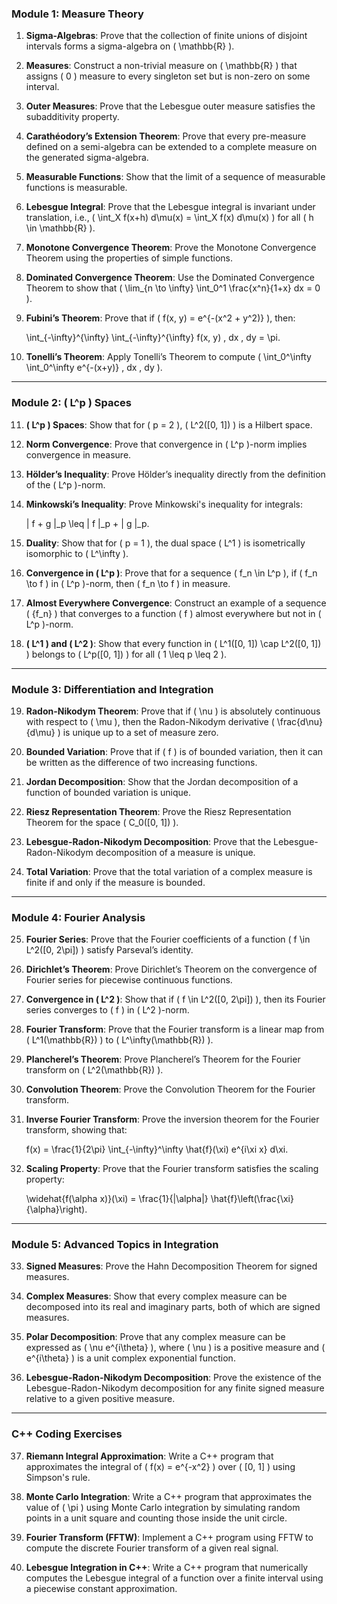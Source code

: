 ### **Module 1: Measure Theory**

1. **Sigma-Algebras**: Prove that the collection of finite unions of disjoint intervals forms a sigma-algebra on ( \mathbb{R} ).
   
2. **Measures**: Construct a non-trivial measure on ( \mathbb{R} ) that assigns ( 0 ) measure to every singleton set but is non-zero on some interval.

3. **Outer Measures**: Prove that the Lebesgue outer measure satisfies the subadditivity property.

4. **Carathéodory’s Extension Theorem**: Prove that every pre-measure defined on a semi-algebra can be extended to a complete measure on the generated sigma-algebra.

5. **Measurable Functions**: Show that the limit of a sequence of measurable functions is measurable.

6. **Lebesgue Integral**: Prove that the Lebesgue integral is invariant under translation, i.e., ( \int_X f(x+h) d\mu(x) = \int_X f(x) d\mu(x) ) for all ( h \in \mathbb{R} ).

7. **Monotone Convergence Theorem**: Prove the Monotone Convergence Theorem using the properties of simple functions.

8. **Dominated Convergence Theorem**: Use the Dominated Convergence Theorem to show that ( \lim_{n \to \infty} \int_0^1 \frac{x^n}{1+x} dx = 0 ).

9. **Fubini’s Theorem**: Prove that if ( f(x, y) = e^{-(x^2 + y^2)} ), then:
   
   \int_{-\infty}^{\infty} \int_{-\infty}^{\infty} f(x, y) \, dx \, dy = \pi.
   

10. **Tonelli’s Theorem**: Apply Tonelli’s Theorem to compute ( \int_0^\infty \int_0^\infty e^{-(x+y)} \, dx \, dy ).

---

### **Module 2: ( L^p ) Spaces**

11. **( L^p ) Spaces**: Show that for ( p = 2 ), ( L^2([0, 1]) ) is a Hilbert space.

12. **Norm Convergence**: Prove that convergence in ( L^p )-norm implies convergence in measure.

13. **Hölder’s Inequality**: Prove Hölder’s inequality directly from the definition of the ( L^p )-norm.

14. **Minkowski’s Inequality**: Prove Minkowski's inequality for integrals:
    
    \| f + g \|_p \leq \| f \|_p + \| g \|_p.
    

15. **Duality**: Show that for ( p = 1 ), the dual space ( L^1 ) is isometrically isomorphic to ( L^\infty ).

16. **Convergence in ( L^p )**: Prove that for a sequence ( f_n \in L^p ), if ( f_n \to f ) in ( L^p )-norm, then ( f_n \to f ) in measure.

17. **Almost Everywhere Convergence**: Construct an example of a sequence ( \{f_n\} ) that converges to a function ( f ) almost everywhere but not in ( L^p )-norm.

18. **( L^1 ) and ( L^2 )**: Show that every function in ( L^1([0, 1]) \cap L^2([0, 1]) ) belongs to ( L^p([0, 1]) ) for all ( 1 \leq p \leq 2 ).

---

### **Module 3: Differentiation and Integration**

19. **Radon-Nikodym Theorem**: Prove that if ( \nu ) is absolutely continuous with respect to ( \mu ), then the Radon-Nikodym derivative ( \frac{d\nu}{d\mu} ) is unique up to a set of measure zero.

20. **Bounded Variation**: Prove that if ( f ) is of bounded variation, then it can be written as the difference of two increasing functions.

21. **Jordan Decomposition**: Show that the Jordan decomposition of a function of bounded variation is unique.

22. **Riesz Representation Theorem**: Prove the Riesz Representation Theorem for the space ( C_0([0, 1]) ).

23. **Lebesgue-Radon-Nikodym Decomposition**: Prove that the Lebesgue-Radon-Nikodym decomposition of a measure is unique.

24. **Total Variation**: Prove that the total variation of a complex measure is finite if and only if the measure is bounded.

---

### **Module 4: Fourier Analysis**

25. **Fourier Series**: Prove that the Fourier coefficients of a function ( f \in L^2([0, 2\pi]) ) satisfy Parseval’s identity.

26. **Dirichlet’s Theorem**: Prove Dirichlet’s Theorem on the convergence of Fourier series for piecewise continuous functions.

27. **Convergence in ( L^2 )**: Show that if ( f \in L^2([0, 2\pi]) ), then its Fourier series converges to ( f ) in ( L^2 )-norm.

28. **Fourier Transform**: Prove that the Fourier transform is a linear map from ( L^1(\mathbb{R}) ) to ( L^\infty(\mathbb{R}) ).

29. **Plancherel’s Theorem**: Prove Plancherel’s Theorem for the Fourier transform on ( L^2(\mathbb{R}) ).

30. **Convolution Theorem**: Prove the Convolution Theorem for the Fourier transform.

31. **Inverse Fourier Transform**: Prove the inversion theorem for the Fourier transform, showing that:
    
    f(x) = \frac{1}{2\pi} \int_{-\infty}^\infty \hat{f}(\xi) e^{i\xi x} d\xi.
    

32. **Scaling Property**: Prove that the Fourier transform satisfies the scaling property:
    
    \widehat{f(\alpha x)}(\xi) = \frac{1}{|\alpha|} \hat{f}\left(\frac{\xi}{\alpha}\right).
    

---

### **Module 5: Advanced Topics in Integration**

33. **Signed Measures**: Prove the Hahn Decomposition Theorem for signed measures.

34. **Complex Measures**: Show that every complex measure can be decomposed into its real and imaginary parts, both of which are signed measures.

35. **Polar Decomposition**: Prove that any complex measure can be expressed as ( \nu e^{i\theta} ), where ( \nu ) is a positive measure and ( e^{i\theta} ) is a unit complex exponential function.

36. **Lebesgue-Radon-Nikodym Decomposition**: Prove the existence of the Lebesgue-Radon-Nikodym decomposition for any finite signed measure relative to a given positive measure.

---

### **C++ Coding Exercises**

37. **Riemann Integral Approximation**: Write a C++ program that approximates the integral of ( f(x) = e^{-x^2} ) over ( [0, 1] ) using Simpson's rule.

38. **Monte Carlo Integration**: Write a C++ program that approximates the value of ( \pi ) using Monte Carlo integration by simulating random points in a unit square and counting those inside the unit circle.

39. **Fourier Transform (FFTW)**: Implement a C++ program using FFTW to compute the discrete Fourier transform of a given real signal.

40. **Lebesgue Integration in C++**: Write a C++ program that numerically computes the Lebesgue integral of a function over a finite interval using a piecewise constant approximation.
